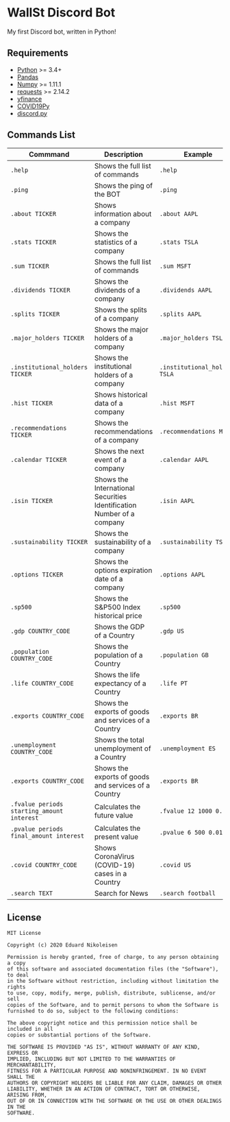 # WallSt Discord Bot
My first Discord bot, written in Python!


Requirements
------------

* [Python](https://www.python.org) >= 3.4+
* [Pandas](https://github.com/pydata/pandas)
* [Numpy](http://www.numpy.org) >= 1.11.1
* [requests](http://docs.python-requests.org/en/master/) >= 2.14.2
* [yfinance](https://pypi.org/project/yfinance/)
* [COVID19Py](https://pypi.org/project/COVID19Py/)
* [discord.py](https://pypi.org/project/discord.py/)

Commands List
-------------
| Commmand | Description | Example | 
| --- | --- |--- |
| `.help` | Shows the full list of commands | `.help` |
| `.ping` | Shows the ping of the BOT | `.ping` |
| `.about TICKER` | Shows information about a company | `.about AAPL` |
| `.stats TICKER` | Shows the statistics of a company | `.stats TSLA` |
| `.sum TICKER` | Shows the full list of commands | `.sum MSFT` |
| `.dividends TICKER` | Shows the dividends of a company | `.dividends AAPL` |
| `.splits TICKER` | Shows the splits of a company | `.splits AAPL` |
| `.major_holders TICKER` | Shows the major holders of a company | `.major_holders TSLA` |
| `.institutional_holders TICKER` | Shows the institutional holders of a company | `.institutional_holders TSLA` |
| `.hist TICKER` | Shows historical data of a company | `.hist MSFT` |
| `.recommendations TICKER` | Shows the recommendations of a company | `.recommendations MSFT` |
| `.calendar TICKER` | Shows the next event of a company | `.calendar AAPL` |
| `.isin TICKER` | Shows the International Securities Identification Number of a company | `.isin AAPL` |
| `.sustainability TICKER` | Shows the sustainability of a company | `.sustainability TSLA` |
| `.options TICKER` | Shows the options expiration date of a company | `.options AAPL` |
| `.sp500` | Shows the S&P500 Index historical price | `.sp500` |
| `.gdp COUNTRY_CODE` | Shows the GDP of a Country | `.gdp US` |
| `.population COUNTRY_CODE` | Shows the population of a Country | `.population GB` |
| `.life COUNTRY_CODE` | Shows the life expectancy of a Country | `.life PT` |
| `.exports COUNTRY_CODE` | Shows the exports of goods and services of a Country | `.exports BR` |
| `.unemployment COUNTRY_CODE` | Shows the total unemployment of a Country | `.unemployment ES` |
| `.exports COUNTRY_CODE` | Shows the exports of goods and services of a Country | `.exports BR` |
| `.fvalue periods starting_amount interest` | Calculates the future value | `.fvalue 12 1000 0.02` |
| `.pvalue periods final_amount interest` | Calculates the present value | `.pvalue 6 500 0.01` |
| `.covid COUNTRY_CODE` | Shows CoronaVirus (COVID-19) cases in a Country | `.covid US` |
| `.search TEXT` | Search for News | `.search football` |

License
-------------
    MIT License

    Copyright (c) 2020 Eduard Nikoleisen

    Permission is hereby granted, free of charge, to any person obtaining a copy
    of this software and associated documentation files (the "Software"), to deal
    in the Software without restriction, including without limitation the rights
    to use, copy, modify, merge, publish, distribute, sublicense, and/or sell
    copies of the Software, and to permit persons to whom the Software is
    furnished to do so, subject to the following conditions:

    The above copyright notice and this permission notice shall be included in all
    copies or substantial portions of the Software.

    THE SOFTWARE IS PROVIDED "AS IS", WITHOUT WARRANTY OF ANY KIND, EXPRESS OR
    IMPLIED, INCLUDING BUT NOT LIMITED TO THE WARRANTIES OF MERCHANTABILITY,
    FITNESS FOR A PARTICULAR PURPOSE AND NONINFRINGEMENT. IN NO EVENT SHALL THE
    AUTHORS OR COPYRIGHT HOLDERS BE LIABLE FOR ANY CLAIM, DAMAGES OR OTHER
    LIABILITY, WHETHER IN AN ACTION OF CONTRACT, TORT OR OTHERWISE, ARISING FROM,
    OUT OF OR IN CONNECTION WITH THE SOFTWARE OR THE USE OR OTHER DEALINGS IN THE
    SOFTWARE.
